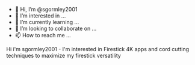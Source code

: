 - 👋 Hi, I’m @sgormley2001
- 👀 I’m interested in ...
- 🌱 I’m currently learning ...
- 💞️ I’m looking to collaborate on ...
- 📫 How to reach me ...

<!---
sgormley2001/sgormley2001 is a ✨ special ✨ repository because its `README.md` (this file) appears on your GitHub profile.
You can click the Preview link to take a look at your changes.
--->
Hi i'm sgormley2001 - I'm interested in Firestick 4K apps and cord cutting techniques to maximize my firestick versatility
